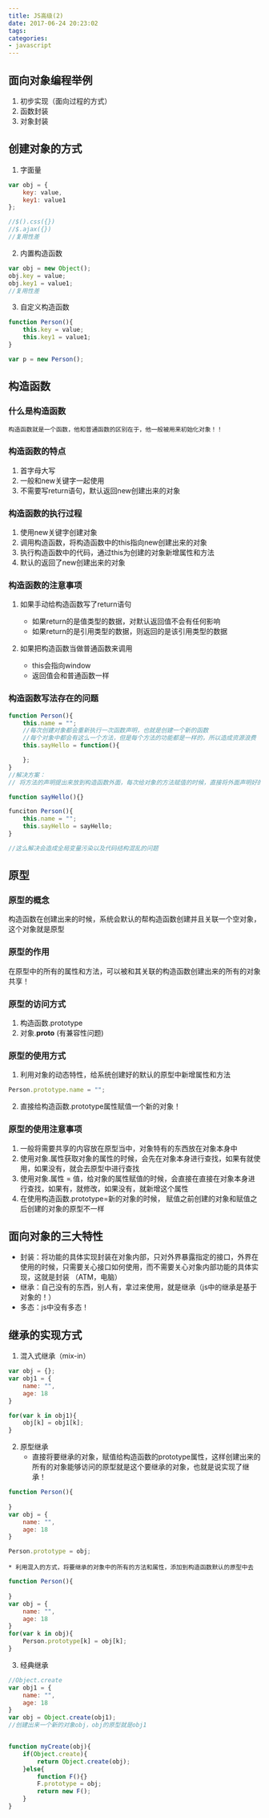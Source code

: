 ```yaml
---
title: JS高级(2)
date: 2017-06-24 20:23:02
tags:
categories:
- javascript
---
```


## 面向对象编程举例
1. 初步实现（面向过程的方式）
2. 函数封装 
3. 对象封装
## 创建对象的方式
1. 字面量
```js
var obj = {
	key: value,
	key1: value1
};

//$().css({})
//$.ajax({})
//复用性差
```

<!--more-->
2. 内置构造函数
```js
var obj = new Object();
obj.key = value;
obj.key1 = value1;
//复用性差
```
3. 自定义构造函数
```js
function Person(){
	this.key = value;
	this.key1 = value1;
}

var p = new Person();
```

## 构造函数
### 什么是构造函数
	构造函数就是一个函数，他和普通函数的区别在于，他一般被用来初始化对象！！

### 构造函数的特点
1. 首字母大写
2. 一般和new关键字一起使用
3. 不需要写return语句，默认返回new创建出来的对象

### 构造函数的执行过程
1. 使用new关键字创建对象
2. 调用构造函数，将构造函数中的this指向new创建出来的对象
3. 执行构造函数中的代码，通过this为创建的对象新增属性和方法
4. 默认的返回了new创建出来的对象

### 构造函数的注意事项
1. 如果手动给构造函数写了return语句
	* 如果return的是值类型的数据，对默认返回值不会有任何影响
	* 如果return的是引用类型的数据，则返回的是该引用类型的数据

2. 如果把构造函数当做普通函数来调用
	* this会指向window
	* 返回值会和普通函数一样

### 构造函数写法存在的问题
```js
function Person(){
	this.name = "";
	//每次创建对象都会重新执行一次函数声明，也就是创建一个新的函数
	//每个对象中都会有这么一个方法，但是每个方法的功能都是一样的，所以造成资源浪费
	this.sayHello = function(){

	};
}
//解决方案：
// 将方法的声明提出来放到构造函数外面，每次给对象的方法赋值的时候，直接将外面声明好的函数直接赋值给对象的方法，这样，所有的对象就都共享同一个方法了

function sayHello(){}

funciton Person(){
	this.name = "";
	this.sayHello = sayHello;
}

//这么解决会造成全局变量污染以及代码结构混乱的问题
```

## 原型
### 原型的概念
构造函数在创建出来的时候，系统会默认的帮构造函数创建并且关联一个空对象，这个对象就是原型

### 原型的作用
在原型中的所有的属性和方法，可以被和其关联的构造函数创建出来的所有的对象共享！

### 原型的访问方式
1. 构造函数.prototype
2. 对象.__proto__ (有兼容性问题)

### 原型的使用方式
1. 利用对象的动态特性，给系统创建好的默认的原型中新增属性和方法
```js
Person.prototype.name = "";
```
2. 直接给构造函数.prototype属性赋值一个新的对象！

### 原型的使用注意事项
1. 一般将需要共享的内容放在原型当中，对象特有的东西放在对象本身中
2. 使用对象.属性获取对象的属性的时候，会先在对象本身进行查找，如果有就使用，如果没有，就会去原型中进行查找
3. 使用对象.属性 = 值，给对象的属性赋值的时候，会直接在直接在对象本身进行查找，如果有，就修改，如果没有，就新增这个属性
4. 在使用构造函数.prototype=新的对象的时候， 赋值之前创建的对象和赋值之后创建的对象的原型不一样

## 面向对象的三大特性
* 封装：将功能的具体实现封装在对象内部，只对外界暴露指定的接口，外界在使用的时候，只需要关心接口如何使用，而不需要关心对象内部功能的具体实现，这就是封装 （ATM，电脑）
* 继承：自己没有的东西，别人有，拿过来使用，就是继承（js中的继承是基于对象的！）
* 多态：js中没有多态！

## 继承的实现方式
1. 混入式继承（mix-in）
```js
var obj = {};
var obj1 = {
	name: "",
	age: 18
}

for(var k in obj1){
	obj[k] = obj1[k];
}
```
2. 原型继承
	* 直接将要继承的对象，赋值给构造函数的prototype属性，这样创建出来的所有的对象能够访问的原型就是这个要继承的对象，也就是说实现了继承！
```js
function Person(){
	
}
var obj = {
	name: "",
	age: 18
}

Person.prototype = obj;
```
	* 利用混入的方式，将要继承的对象中的所有的方法和属性，添加到构造函数默认的原型中去
```js
function Person(){
	
}
var obj = {
	name: "",
	age: 18
}
for(var k in obj){
	Person.prototype[k] = obj[k];
}
```
3. 经典继承
```js
//Object.create
var obj1 = {
	name: "",
	age: 18
}
var obj = Object.create(obj1);
//创建出来一个新的对象obj，obj的原型就是obj1


function myCreate(obj){
	if(Object.create){
		return Object.create(obj);
	}else{
		function F(){}
		F.prototype = obj;
		return new F();
	}
}
```
